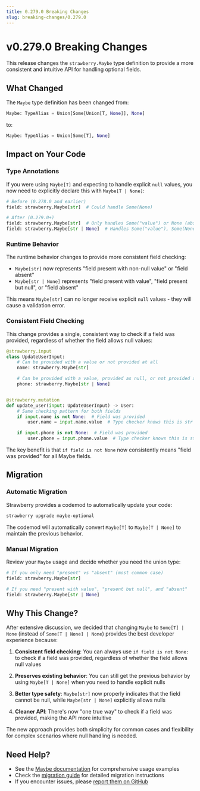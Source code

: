 ```yaml
---
title: 0.279.0 Breaking Changes
slug: breaking-changes/0.279.0
---
```


# v0.279.0 Breaking Changes

This release changes the `strawberry.Maybe` type definition to provide a more
consistent and intuitive API for handling optional fields.

## What Changed

The `Maybe` type definition has been changed from:

```python
Maybe: TypeAlias = Union[Some[Union[T, None]], None]
```

to:

```python
Maybe: TypeAlias = Union[Some[T], None]
```

## Impact on Your Code

### Type Annotations

If you were using `Maybe[T]` and expecting to handle explicit `null` values, you
now need to explicitly declare this with `Maybe[T | None]`:

```python
# Before (0.278.0 and earlier)
field: strawberry.Maybe[str]  # Could handle Some(None)

# After (0.279.0+)
field: strawberry.Maybe[str]  # Only handles Some("value") or None (absent)
field: strawberry.Maybe[str | None]  # Handles Some("value"), Some(None), or None
```

### Runtime Behavior

The runtime behavior changes to provide more consistent field checking:

- `Maybe[str]` now represents "field present with non-null value" or "field
  absent"
- `Maybe[str | None]` represents "field present with value", "field present but
  null", or "field absent"

This means `Maybe[str]` can no longer receive explicit `null` values - they will
cause a validation error.

### Consistent Field Checking

This change provides a single, consistent way to check if a field was provided,
regardless of whether the field allows null values:

```python
@strawberry.input
class UpdateUserInput:
    # Can be provided with a value or not provided at all
    name: strawberry.Maybe[str]

    # Can be provided with a value, provided as null, or not provided at all
    phone: strawberry.Maybe[str | None]


@strawberry.mutation
def update_user(input: UpdateUserInput) -> User:
    # Same checking pattern for both fields
    if input.name is not None:  # Field was provided
        user.name = input.name.value  # Type checker knows this is str

    if input.phone is not None:  # Field was provided
        user.phone = input.phone.value  # Type checker knows this is str | None
```

The key benefit is that `if field is not None` now consistently means "field was
provided" for all Maybe fields.

## Migration

### Automatic Migration

Strawberry provides a codemod to automatically update your code:

```bash
strawberry upgrade maybe-optional
```

The codemod will automatically convert `Maybe[T]` to `Maybe[T | None]` to
maintain the previous behavior.

### Manual Migration

Review your `Maybe` usage and decide whether you need the union type:

```python
# If you only need "present" vs "absent" (most common case)
field: strawberry.Maybe[str]

# If you need "present with value", "present but null", and "absent"
field: strawberry.Maybe[str | None]
```

## Why This Change?

After extensive discussion, we decided that changing `Maybe` to `Some[T] | None`
(instead of `Some[T | None] | None`) provides the best developer experience
because:

1. **Consistent field checking**: You can always use `if field is not None:` to
   check if a field was provided, regardless of whether the field allows null
   values

2. **Preserves existing behavior**: You can still get the previous behavior by
   using `Maybe[T | None]` when you need to handle explicit nulls

3. **Better type safety**: `Maybe[str]` now properly indicates that the field
   cannot be null, while `Maybe[str | None]` explicitly allows nulls

4. **Cleaner API**: There's now "one true way" to check if a field was provided,
   making the API more intuitive

The new approach provides both simplicity for common cases and flexibility for
complex scenarios where null handling is needed.

## Need Help?

- See the [Maybe documentation](../types/maybe.md) for comprehensive usage
  examples
- Check the
  [migration guide](../types/maybe.md#migration-from-previous-versions) for
  detailed migration instructions
- If you encounter issues, please
  [report them on GitHub](https://github.com/strawberry-graphql/strawberry/issues)
